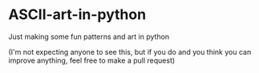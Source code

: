 # ASCII-art-in-python
Just making some fun patterns and art in python

(I'm not expecting anyone to see this, but if you do and you think you can improve anything, feel free to make a pull request)
